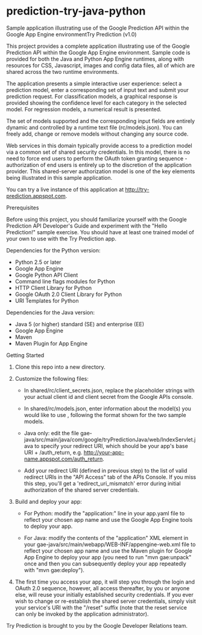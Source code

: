 prediction-try-java-python
==========================

Sample application illustrating use of the  Google Prediction API within the Google App Engine environmentTry Prediction (v1.0)

This project provides a complete application illustrating use of the 
Google Prediction API within the Google App Engine environment. Sample 
code is provided for both the Java and Python App Engine runtimes, 
along with resources for CSS, Javascript, images and config data files, 
all of which are shared across the two runtime environments.

The application presents a simple interactive user experience: select 
a prediction model, enter a corresponding set of input text and submit 
your prediction request. For classification models, a graphical response 
is provided showing the confidence level for each category in the 
selected model. For regression models, a numerical result is presented.

The set of models supported and the corresponding input fields are 
entirely dynamic and controlled by a runtime text file (rc/models.json). 
You can freely add, change or remove models without changing any source code.

Web services in this domain typically provide access to a prediction 
model via a common set of shared security credentials. In this model, 
there is no need to force end users to perform the OAuth token granting 
sequence - authorization of end users is entirely up to the discretion 
of the application provider. This shared-server authorization model is 
one of the key elements being illustrated in this sample application.

You can try a live instance of this application at 
http://try-prediction.appspot.com.

Prerequisites

Before using this project, you should familiarize yourself with the 
Google Prediction API Developer's Guide and experiment with the "Hello 
Prediction!" sample exercise. You should have at least one trained model 
of your own to use with the Try Prediction app.

Dependencies for the Python version:

- Python 2.5 or later
- Google App Engine
- Google Python API Client
- Command line flags modules for Python
- HTTP Client Library for Python
- Google OAuth 2.0 Client Library for Python
- URI Templates for Python

Dependencies for the Java version:

- Java 5 (or higher) standard (SE) and enterprise (EE)
- Google App Engine
- Maven
- Maven Plugin for App Engine

Getting Started

1. Clone this repo into a new directory.

2. Customize the following files:

   - In shared/rc/client_secrets.json, replace the placeholder strings 
     with your actual client id and client secret from the Google APIs console.

   - In shared/rc/models.json, enter information about the model(s) you 
     would like to use , following the format shown for the two sample models.

   - Java only: edit the file
     gae-java/src/main/java/com/google/tryPredictionJava/web/IndexServlet.java 
     to specify your redirect URI, which should be your app's base URI + 
     /auth_return, e.g. http://your-app-name.appspot.com/auth_return.

   - Add your redirect URI (defined in previous step) to the list of valid 
     redirect URIs in the "API Access" tab of the APIs Console. If you miss 
     this step, you'll get a 'redirect_uri_mismatch' error during initial 
     authorization of the shared server credentials.

3. Build and deploy your app:

   - For Python: modify the "application:" line in your app.yaml file to 
     reflect your chosen app name and use the Google App Engine tools to 
     deploy your app.

   - For Java: modify the contents of the "application" XML element in 
     your gae-java/src/main/webapp/WEB-INF/appengine-web.xml file to 
     reflect your chosen app name and use the Maven plugin for Google 
     App Engine to deploy your app (you need to run "mvn gae:unpack" 
     once and then you can subsequently deploy your app repeatedly 
     with "mvn gae:deploy").

5. The first time you access your app, it will step you through the login 
   and OAuth 2.0 sequence, however, all access thereafter, by you or anyone 
   else, will reuse your initially established security credentials. If you 
   ever wish to change or re-establish the shared server credentials, simply 
   visit your service's URI with the "/reset" suffix (note that the reset 
   service can only be invoked by the application administrator).

Try Prediction is brought to you by the Google Developer Relations team.

